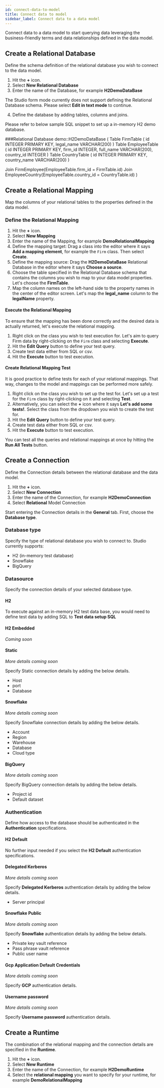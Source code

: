 ```yaml
---
id: connect-data-to-model
title: Connect data to model
sidebar_label: Connect data to a data model
---
```


Connect data to a data model to start querying data leveraging the business-friendly terms and data relationships defined in the data model.

## Create a Relational Database

Define the schema definition of the relational database you wish to connect to the data model.

1. Hit the **+** icon.
2. Select **New Relational Database**
3. Enter the name of the Database, for example **H2DemoDataBase**

The Studio form mode currently does not support defining the Relational Database schema. Please select **Edit in text mode** to continue.

4. Define the database by adding tables, columns and joins.

Please refer to below sample SQL snippet to set up a in-memory H2 demo database.

###Relational
Database demo::H2DemoDataBase
(
  Table FirmTable
  (
    id INTEGER PRIMARY KEY,
    legal_name VARCHAR(200)
  )
  Table EmployeeTable
  (
    id INTEGER PRIMARY KEY,
    firm_id INTEGER,
    full_name VARCHAR(200),
    country_id INTEGER
  )
  Table CountryTable
  (
    id INTEGER PRIMARY KEY,
    country_name VARCHAR(200)
  )

  Join FirmEmployee(EmployeeTable.firm_id = FirmTable.id)
  Join EmployeeCountry(EmployeeTable.country_id = CountryTable.id)
)

## Create a Relational Mapping

Map the columns of your relational tables to the properties defined in the data model. 

### Define the Relational Mapping

1. Hit the **+** icon.
2. Select **New Mapping**
3. Enter the name of the Mapping, for example **DemoRelationalMapping**
4. Define the mapping target: Drag a class into the editor where it says **Add a mapping element**, for example the `Firm` class. Then select **Create**.
5. Define the mapping source: Drag the **H2DemoDataBase** Relational Database in the editor where it says **Choose a source**.
6. Choose the table specified in the Relational Database schema that contains the columns you wish to map to your data model properties. Let's choose the **FirmTable**.
7. Map the column names on the left-hand side to the property names in the center of the editor screen. Let's map the **legal_name** column to the **legalName** property.

#### Execute the Relational Mapping

To ensure that the mapping has been done correctly and the desired data is actually returned, let's execute the relational mapping.

1. Right click on the class you wish to test execution for. Let's aim to query Firm data by right-clicking on the `Firm` class and selecting **Execute**.
2. Hit the **Edit Query** button to define your test query. 
3. Create test data either from SQL or csv.
4. Hit the **Execute** button to test execution.

#### Create Relational Mapping Test

It is good practice to define tests for each of your relational mappings. That way, changes to the model and mappings can be performed more safely.

1. Right click on the class you wish to set up the test for. Let's set up a test for the `Firm` class by right-clicking on it and selecting **Test**.
2. Alternatively, you can select the **+** icon where it says **Let's add some tests!**. Select the class from the dropdown you wish to create the test for.
2. Hit the **Edit Query** button to define your test query. 
3. Create test data either from SQL or csv.
4. Hit the **Execute** button to test execution.

You can test all the queries and relational mappings at once by hitting the **Run All Tests** button.

## Create a Connection

Define the Connection details between the relational database and the data model. 

1. Hit the **+** icon.
2. Select **New Connection**
3. Enter the name of the Connection, for example **H2DemoConnection**
4. Select **Relational** Model Connection

Start entering the Connection details in the **General** tab. First, choose the **Database type**.

### Database type

Specify the type of relational database you wish to connect to. Studio currently supports:
 * H2 (in-memory test database)
 * Snowflake
 * BigQuery

 ### Datasource

 Specify the connection details of your selected database type. 

 #### H2

 To execute against an in-memory H2 test data base, you would need to define test data by adding SQL to **Test data setup SQL**

 #### H2 Embedded

 *Coming soon*

 #### Static

 *More details coming soon*

 Specify Static connection details by adding the below details.

* Host
* port 
* Database

 #### Snowflake

 *More details coming soon*

 Specify Snowflake connection details by adding the below details.

 * Account
 * Region
 * Warehouse
 * Database
 * Cloud type


 #### BigQuery

*More details coming soon*

 Specify BigQuery connection details by adding the below details.

 * Project id
 * Default dataset


### Authentication

Define how access to the database should be authenticated in the **Authentication** specifications.

#### H2 Default

No further input needed if you select the **H2 Default** authentication specifications.

#### Delegated Kerberos

*More details coming soon*

 Specify **Delegated Kerberos** authentication details by adding the below details.

 * Server principal

 #### Snowflake Public

 *More details coming soon*

 Specify **Snowflake** authentication details by adding the below details.

 * Private key vault reference
 * Pass phrase vault reference
 * Public user name

 #### Gcp Application Default Credentials

 *More details coming soon*

 Specify **GCP** authentication details.

 #### Username password

*More details coming soon*

 Specify **Username password** authentication details. 

 ## Create a Runtime

 The combination of the relational mapping and the connection details are specified in the **Runtime**. 

1. Hit the **+** icon.
2. Select **New Runtime**
3. Enter the name of the Connection, for example **H2DemoRuntime**
4. Select the **relational mapping** you want to specify for your runtime, for example **DemoRelationalMapping**
